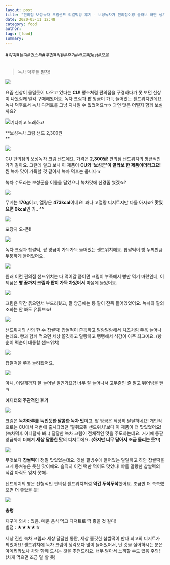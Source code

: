 ```yaml
---
layout: post
title: "편의점 보성녹차 크림샌드 리얼먹방 후기 - 보성녹차가 편의점이랑 콜라보 하면 생기는 일"
date: 2020-05-11 12:48
category: food
author: 
tags: [food]
summary: 
---
```


###### #여자#남자#인스타#추천#리뷰#후기#비교#Best#모음

>   
> 녹차 덕후들 필참!  

![](https://img1.daumcdn.net/thumb/R720x0/?fname=https%3A%2F%2Ft1.daumcdn.net%2Fliveboard%2Fbabshim%2F07d25b1152d64704aa5562ca23b1d57d.JPG)

요즘 신상이 물밀듯이 나오고 있다는  **CU**! 평소처럼 편의점을 구경하다가 못 보던 신상이 나왔길래 덜컥 구매해봤어요. 녹차 크림과 팥 앙금이 가득 들어있는 샌드위치인데요. 녹차 덕후로서 녹차 디저트를 그냥 지나칠 수 없었어요ㅠㅎ 과연 맛은 어떨지 함께 보실까요?

![기타치고 노래하고](https://t1.daumcdn.net/liveboard/emoticon/kakaofriends/v4/dance/dance_ryan_apeach.gif)

**보성녹차 크림 샌드 2,300원  
**

![](https://img1.daumcdn.net/thumb/R720x0/?fname=https%3A%2F%2Ft1.daumcdn.net%2Fliveboard%2Fbabshim%2F7e459574dd68467db017154550501bda.JPG)

CU 편의점의 보성녹차 크림 샌드에요. 가격은 **2,300원**! 편의점 샌드위치의 평균적인 가격 같아요. 그런데 알고 보니 이 제품이 **CU와 '보성군'이 콜라보 한 제품이더라고요!**  찐 녹차 맛이 가득할 것 같아서 녹차 덕후는 웁니다ㅠ

  

녹차 수도라는 보성군을 이름을 달았으니 녹차맛에 신경좀 썼겠죠?

![](https://img1.daumcdn.net/thumb/R720x0/?fname=https%3A%2F%2Ft1.daumcdn.net%2Fliveboard%2Fbabshim%2F5f9cc2f28f084ca48e429363bb9855ff.JPG)

무게는 **170g**이고, 열량은  **473kcal**이네요! 꽤나 고열량 디저트지만 다들 아시죠?  **맛있으면 0kcal**인 거.. ^^

![](https://t1.daumcdn.net/liveboard/babshim/c6abb011e40c4039a486b221fed68a93.gif)

포장지 오-픈!!

![](https://img1.daumcdn.net/thumb/R720x0/?fname=https%3A%2F%2Ft1.daumcdn.net%2Fliveboard%2Fbabshim%2F9e2260d1597141ec9c4155aa84388105.JPG)

녹차 크림과 찹쌀떡, 팥 앙금이 가득가득 들어있는 샌드위치에요. 찹쌀떡이 빵 두께만큼 두툼하게 들어있어요.

![](https://img1.daumcdn.net/thumb/R720x0/?fname=https%3A%2F%2Ft1.daumcdn.net%2Fliveboard%2Fbabshim%2F916b30ff439d489dadd5bab0c663bc9c.JPG)

원래 이런 편의점 샌드위치는 다 먹어갈 쯤이면 크림이 부족해서 빵만 먹기 마련인데, 이 제품은  **빵 끝까지 크림과 팥이 가득 차있어서**  마음에 들었어요.

![](https://img1.daumcdn.net/thumb/R720x0/?fname=https%3A%2F%2Ft1.daumcdn.net%2Fliveboard%2Fbabshim%2Fd47c9d5827994066bfee6d54002f68a0.JPG)

크림은 약간 묽으면서 부드러웠고, 팥 앙금에는 통 팥이 잔뜩 들어있었어요. 녹차와 팥의 조화는 안 봐도 유튜브죠!

![](https://img1.daumcdn.net/thumb/R720x0/?fname=https%3A%2F%2Ft1.daumcdn.net%2Fliveboard%2Fbabshim%2F1eb4aba1b1b44d729d440fd60356ea27.JPG)

샌드위치의 신의 한 수 찹쌀떡! 찹쌀떡이 쫀득하고 말랑말랑해서 치즈처럼 쭈욱 늘어나는데요. 빵과 함께 먹으면 세상 쫄깃하고 말랑하고 탱탱해서 식감이 아주 최고예요. (빵순이 떡순이 대통합 샌드위치)

![](https://t1.daumcdn.net/liveboard/babshim/997433159cd04fedbee4b59dd296e3ca.gif)

찹쌀떡을 쭈욱 늘려봤어요.

![](https://img1.daumcdn.net/thumb/R720x0/?fname=https%3A%2F%2Ft1.daumcdn.net%2Fliveboard%2Fbabshim%2Fd7515b4fb9f14602816b66416926d7c1.jpg)

아니, 이렇게까지 잘 늘어날 일인가요?! 너무 잘 늘어나서 고무줄인 줄 알고 뛰어넘을 뻔ㅋ

**에디터의 주관적인 후기**

![](https://img1.daumcdn.net/thumb/R720x0/?fname=https%3A%2F%2Ft1.daumcdn.net%2Fliveboard%2Fbabshim%2Ff967d62c19354bc68972e0150a40a29f.JPG)

크림은  **녹차마루를 녹인듯한 달콤한 녹차 맛**이고, 팥 앙금은 적당히 달달하네요! 개인적으로는 CU에서 저번에 출시되었던 '팥쥐모쥐 샌드위치'보다 이 제품이 더 맛있었어요!(녹차덕후 아니랄까 봐..) 달달한 녹차 크림이 전체적인 맛을 주도하는데요. 거기에 통팥앙금까지 더해져  **세상 달콤한 맛**의 디저트에요. **(하지만 너무 달아서 조금 물리는 듯?!)**

![](https://img1.daumcdn.net/thumb/R720x0/?fname=https%3A%2F%2Ft1.daumcdn.net%2Fliveboard%2Fbabshim%2F8704529eb709483ea08ef12212f006b3.JPG)

무엇보다  **찹쌀떡**이 정말 맛있었는데요. 옛날 팥빙수에 들어있는 달달하고 하얀 찹쌀떡을 크게 뭉쳐놓은 듯한 맛이에요. 솔직히 이건 떡만 먹어도 맛있다! 야들 말랑한 찹쌀떡의 식감 아직도 잊지 못해..

샌드위치의 빵은 전형적인 편의점 샌드위치처럼  **약간 푸석푸석**했어요. 조금만 더 촉촉했으면 더 좋았을 듯!

![](https://img1.daumcdn.net/thumb/R720x0/?fname=https%3A%2F%2Ft1.daumcdn.net%2Fliveboard%2Fbabshim%2F66efacc876c84a518a72c7df3129681c.JPG)

**총평**

재구매 의사 : 있음. 매운 음식 먹고 디저트로 딱 좋을 것 같다!  
별점 : ★★★★☆  

세상 진한 녹차 크림과 세상 달달한 통팥, 세상 쫄깃한 찹쌀떡이 만나 최고의 디저트가 되었어요! 샌드위치에 녹차 크림이 생각보다 많이 들어있어서, 단 것을 싫어하시는 분은 아메리카노나 차와 함께 드시는 것을 추천드려요. 너무 달아서 느끼할 수도 있음 주의! (차게 먹으면 조금 덜 할 듯)